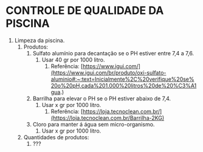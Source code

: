 <!-- markdownlint-disable-next-line -->
<nav><div class="topnav" id="myTopnav"><div w3-include-html="/menu.inc"></div></div></nav>

# CONTROLE DE QUALIDADE DA PISCINA

1. Limpeza da piscina.
   1. Produtos:
      1. Sulfato alumínio para decantação se o PH estiver entre 7,4 a 7,6.
         1. Usar 40 gr por 1000 litro.
            1. Referência: [https://www.igui.com/](https://www.igui.com/br/produto/oxi-sulfato-aluminio#:~:text=Inicialmente%2C%20verifique%20se%20o%20pH,cada%201.000%20litros%20de%20%C3%A1gua.)
      2. Barrilha para elevar o PH se o PH estiver abaixo de 7,4.
         1. Usar x gr por 1000 litro.
            1. Referência: [https://loja.tecnoclean.com.br/](https://loja.tecnoclean.com.br/Barrilha-2KG)
      3. Cloro para manter á água sem micro-organismo.
         1. Usar x gr por 1000 litro.
   2. Quantidades de produtos:
      1. ???

<!-- markdownlint-disable-next-line -->
<script>  includeHTML(); </script>
                                             